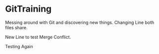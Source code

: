 # GitTraining
Messing around with Git and discovering new things.
Changing Line both files share. 




New Line to test Merge Conflict.


Testing Again
